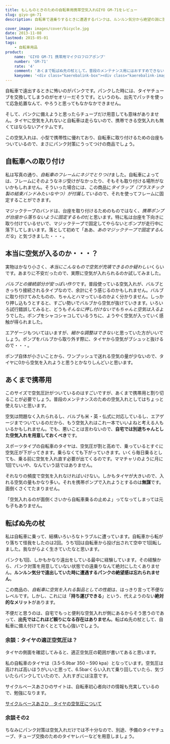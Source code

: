 ```yaml
---
title: もしものときのための自転車用携帯空気入れGIYO GM-71をレビュー
slug: giyo-gm-71
description: 自転車で遠乗りするときに遭遇するパンクは、ルンルン気分から絶望の淵に落としてくれる最悪のアクシデントです。私もそんな経験を経てからというもの、パンク対策なしで自転車に乗るのが怖くなりました。パンク対策には携帯用の空気入れが不可欠です。

cover_image: images/cover/bicycle.jpg
date: 2013-11-08
lastmod: 2015-05-01
tags: 
    - 自転車用品
product:
    name: 'GIYO GM-71 携帯用マイクロフロアポンプ'
    number: 'GM-71'
    rate: '4'
    comment: 'あくまで転ばぬ先の杖として。普段のメンテナンス用にはおすすめできない。'
    kaeyome: '<div class="kaerebalink-box"><div class="kaerebalink-image"><a href="http://www.amazon.co.jp/exec/obidos/ASIN/B007JRZ32M/illusionspace-22/ref=nosim/" rel="nofollow" target="_blank"><img src="http://ecx.images-amazon.com/images/I/41VEhcTFi-L._SL160_.jpg" style="border: none;" /></a></div><div class="kaerebalink-info"><div class="kaerebalink-name"><a href="http://www.amazon.co.jp/exec/obidos/ASIN/B007JRZ32M/illusionspace-22/ref=nosim/" rel="nofollow" target="_blank">GIYO GM-71 携帯用マイクロフロアポンプ IN-LINEゲージ付 仏・米・英式対応</a><div class="kaerebalink-powered-date">posted with <a href="http://kaereba.com" rel="nofollow" target="_blank">カエレバ</a></div></div><div class="kaerebalink-detail"> GIYO     </div><div class="kaerebalink-link1"><div class="shoplinkamazon"><a href="http://www.amazon.co.jp/gp/search?keywords=GM-71&__mk_ja_JP=%83J%83%5E%83J%83i&tag=illusionspace-22" rel="nofollow" target="_blank" title="アマゾン" >Amazonで購入</a></div><div class="shoplinkrakuten"><a href="http://hb.afl.rakuten.co.jp/hgc/0e95387f.f2aef20d.0e953880.25e412bd/?pc=http%3A%2F%2Fsearch.rakuten.co.jp%2Fsearch%2Fmall%2FGM-71%2F-%2Ff.1-p.1-s.1-sf.0-st.A-v.2%3Fx%3D0%26scid%3Daf_ich_link_urltxt%26m%3Dhttp%3A%2F%2Fm.rakuten.co.jp%2F" rel="nofollow" target="_blank" title="楽天市場" >楽天市場で購入</a></div></div></div><div class="booklink-footer" style="clear: left"></div></div>'
---
```


自転車で遠出するときに怖いのがパンクです。パンクした時には、タイヤチューブを交換してしまうのがセオリーだそうです。というのも、出先でパッチを使って応急処置なんて、やろうと思ってもなかなかできません。

そして、パンクに備えようと思ったらチューブだけ用意しても意味がありません。タイヤに空気を入れないと自転車は走らないので、携帯できる空気入れも無くてはならないアイテムです。

この空気入れは、小型で携帯性に優れており、自転車に取り付けるための台座もついているので、まさにパンク対策にうってつけの商品でしょう。

## 自転車への取り付け

私は写真の通り、<em>自転車のフレームにネジでとりつけ</em>ました。自転車によっては、フレームにそのようなネジ受けがなかったり、そもそも取り付ける場所がないかもしれません。そういった場合には、この商品に<em>タイラップ（プラスチック製の結束バンドみたいなやつ）が付属している</em>ので、それを使ってフレームに固定することができます。

マジックテープのバンドは、台座を取り付けるためのものではなく、<em>携帯ポンプが台座から落ちないように固定するもの</em>だと思います。特に私は台座を下向きに取り付けているせいで、マジックテープで固定してやらないとポンプが走行中に落下してしまいます。落として初めて「ああ、<em>あのマジックテープで固定するんだな</em>」と気づきました・・・。

## 本当に空気が入るのか・・・？

実物はかなり小さく、<em>本当にこんなもので空気が充填できるのか疑わしい</em>くらいです。あまりに不安だったので、実際に空気が入れられるのか試してみました。

<em>バルブとの接続部分が安っぽい作り</em>です。普段使っている空気入れが、バルブときっちり接続されるタイプなので、余計にそう感じるのかもしれません。バルブに取り付けてみたものの、ちゃんとハマっているのかよく分かりません。しっかり押し込もうとすると、すごい勢いでバルブから空気が抜けていきます。いろいろ試行錯誤してみると、どうも<em>そんなに押し付けないでもちゃんと空気は入る</em>ようでした。ポンプをシャコシャコしているうちに、ようやく空気が入っていく感触が得られました。

エアゲージもついてはいますが、<em>細かな調整はできない</em>と思っていた方がいいでしょう。ポンプをバルブから取り外す際に、タイヤから空気がブシュッと抜けるので・・・。

ポンプ自体が小さいことから、ワンプッシュで送れる空気の量が少ないので、タイヤに0から空気を入れようと思うとかなりしんどいと思います。

## あくまで携帯用

このサイズで空気圧計がついているのはすごいですが、あくまで携帯用と割り切ることが必要でしょう。普段のメンテナンスのための空気入れとしてはちょっと使えないと思います。

空気は問題なく入れられるし、バルブも米・英・仏式に対応しているし、エアゲージまでついているのだから、もう空気入れはこれ一本でいいよねと考える人もいるかもしれません。でも、悪いことは言わないので、<strong>自宅では別途ちゃんとした空気入れを用意しておくべき</strong>です。

スポーツタイプの自転車のタイヤは、空気圧が割と高めで、乗っているとすぐに空気圧が下がってきます。乗らなくても下がっていきます。いくら毎日乗るとしても、乗る前に空気を入れ直す必要が出てくるのです。ママチャリのように月に1回でいいや、なんていう話ではありません。

それなりの頻度で空気を入れなければいけない。しかもタイヤが大きいので、入れる空気の量もかなり多い。それを携帯ポンプで入れようとするのは<strong>無謀</strong>です。面倒くさくてたまりません。

「空気入れるのが面倒くさいから自転車乗るの止めよ」ってなってしまっては元も子もありません。

## 転ばぬ先の杖

私は自転車に乗って、結構いろいろなトラブルに遭っています。自転車から転がり落ちて怪我をしたのは2回。うち1回は自転車から投げ出されて空中で1回転しました。我ながらよく生きていたなと思います。

パンクも1回、しかもかなり遠出をしている最中に経験しています。その経験から、パンク対策を用意していない状態での遠乗りなんて絶対にしたくありません。<strong>ルンルン気分で遠出していた時に遭遇するパンクの絶望感は忘れられません</strong>。

この商品の、<em>自転車に空気を入れる製品としての性能</em>は、はっきり言って不便なレベルです。しかし、これには「<strong>持ち運びできる</strong>」という、代えようのない<strong>絶対的なメリット</strong>があります。

不便だと思うのは、自宅でもっと便利な空気入れが側にあるからそう思うのであって、<strong>出先ではこれほど頼りになる存在はありません</strong>。転ばぬ先の杖として、自転車に備え付けておくととても心強いでしょう。

### 余談：タイヤの適正空気圧は？

タイヤの側面を確認してみると、適正空気圧の範囲が書いてあると思います。

私の自転車のタイヤは（3.5-5.9bar  350 &#8211; 590 kpa）となっています。空気圧は高ければ高いほうがいいと思って、6.5barくらい入れて乗り回していたら、気づいたらパンクしていたので、入れすぎには注意です。

サイクルベースあさひのサイトは、自転車初心者向けの情報も充実しているので、勉強になります。

<a href="http://www.cb-asahi.co.jp/html/mente-air.html" title="サイクルベースあさひ　タイヤの空気圧について">サイクルベースあさひ　タイヤの空気圧について</a>

### 余談その2
ちなみにパンク対策は空気入れだけでは不十分なので、別途、予備のタイヤチューブ、チューブ交換のためのタイヤレバーなどを用意しましょう。

  